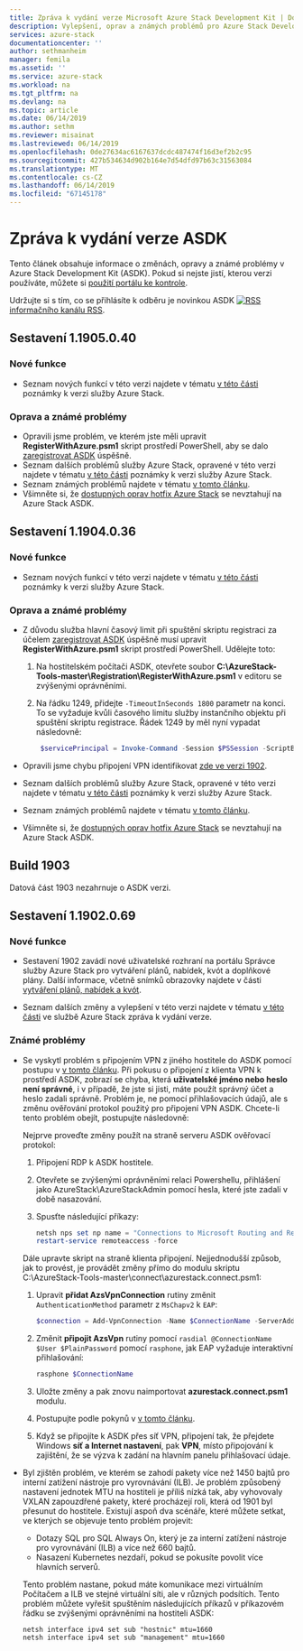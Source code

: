```yaml
---
title: Zpráva k vydání verze Microsoft Azure Stack Development Kit | Dokumentace Microsoftu
description: Vylepšení, oprav a známých problémů pro Azure Stack Development Kit.
services: azure-stack
documentationcenter: ''
author: sethmanheim
manager: femila
ms.assetid: ''
ms.service: azure-stack
ms.workload: na
ms.tgt_pltfrm: na
ms.devlang: na
ms.topic: article
ms.date: 06/14/2019
ms.author: sethm
ms.reviewer: misainat
ms.lastreviewed: 06/14/2019
ms.openlocfilehash: 0de27634ac6167637dcdc487474f16d3ef2b2c95
ms.sourcegitcommit: 427b534634d902b164e7d54dfd97b63c31563084
ms.translationtype: MT
ms.contentlocale: cs-CZ
ms.lasthandoff: 06/14/2019
ms.locfileid: "67145178"
---
```

# <a name="asdk-release-notes"></a>Zpráva k vydání verze ASDK

Tento článek obsahuje informace o změnách, opravy a známé problémy v Azure Stack Development Kit (ASDK). Pokud si nejste jistí, kterou verzi používáte, můžete si [použití portálu ke kontrole](../operator/azure-stack-updates.md#determine-the-current-version).

Udržujte si s tím, co se přihlásíte k odběru je novinkou ASDK [ ![RSS](./media/asdk-release-notes/feed-icon-14x14.png)](https://docs.microsoft.com/api/search/rss?search=Azure+Stack+Development+Kit+release+notes&locale=en-us#) [informačního kanálu RSS](https://docs.microsoft.com/api/search/rss?search=Azure+Stack+Development+Kit+release+notes&locale=en-us#).

## <a name="build-11905040"></a>Sestavení 1.1905.0.40

<!-- ### Changes -->

### <a name="new-features"></a>Nové funkce

- Seznam nových funkcí v této verzi najdete v tématu [v této části](../operator/azure-stack-release-notes-1905.md#whats-in-this-update) poznámky k verzi služby Azure Stack.

### <a name="fixed-and-known-issues"></a>Oprava a známé problémy

- Opravili jsme problém, ve kterém jste měli upravit **RegisterWithAzure.psm1** skript prostředí PowerShell, aby se dalo [zaregistrovat ASDK](asdk-register.md) úspěšně.
- Seznam dalších problémů služby Azure Stack, opravené v této verzi najdete v tématu [v této části](../operator/azure-stack-release-notes-1905.md#fixes) poznámky k verzi služby Azure Stack.
- Seznam známých problémů najdete v tématu [v tomto článku](../operator/azure-stack-release-notes-known-issues-1905.md).
- Všimněte si, že [dostupných oprav hotfix Azure Stack](../operator/azure-stack-release-notes-1905.md#hotfixes) se nevztahují na Azure Stack ASDK.

## <a name="build-11904036"></a>Sestavení 1.1904.0.36

<!-- ### Changes -->

### <a name="new-features"></a>Nové funkce

- Seznam nových funkcí v této verzi najdete v tématu [v této části](../operator/azure-stack-release-notes-1904.md#whats-in-this-update) poznámky k verzi služby Azure Stack.

### <a name="fixed-and-known-issues"></a>Oprava a známé problémy

- Z důvodu služba hlavní časový limit při spuštění skriptu registraci za účelem [zaregistrovat ASDK](asdk-register.md) úspěšně musí upravit **RegisterWithAzure.psm1** skript prostředí PowerShell. Udělejte toto:

  1. Na hostitelském počítači ASDK, otevřete soubor **C:\AzureStack-Tools-master\Registration\RegisterWithAzure.psm1** v editoru se zvýšenými oprávněními.
  2. Na řádku 1249, přidejte `-TimeoutInSeconds 1800` parametr na konci. To se vyžaduje kvůli časového limitu služby instančního objektu při spuštění skriptu registrace. Řádek 1249 by měl nyní vypadat následovně:

     ```powershell
      $servicePrincipal = Invoke-Command -Session $PSSession -ScriptBlock { New-AzureBridgeServicePrincipal -RefreshToken $using:RefreshToken -AzureEnvironment $using:AzureEnvironmentName -TenantId $using:TenantId -TimeoutInSeconds 1800 }
      ```

- Opravili jsme chybu připojení VPN identifikovat [zde ve verzi 1902](#known-issues).

- Seznam dalších problémů služby Azure Stack, opravené v této verzi najdete v tématu [v této části](../operator/azure-stack-release-notes-1904.md#fixes) poznámky k verzi služby Azure Stack.
- Seznam známých problémů najdete v tématu [v tomto článku](../operator/azure-stack-release-notes-known-issues-1904.md).
- Všimněte si, že [dostupných oprav hotfix Azure Stack](../operator/azure-stack-release-notes-1904.md#hotfixes) se nevztahují na Azure Stack ASDK.

## <a name="build-1903"></a>Build 1903

Datová část 1903 nezahrnuje o ASDK verzi.

## <a name="build-11902069"></a>Sestavení 1.1902.0.69

### <a name="new-features"></a>Nové funkce

- Sestavení 1902 zavádí nové uživatelské rozhraní na portálu Správce služby Azure Stack pro vytváření plánů, nabídek, kvót a doplňkové plány. Další informace, včetně snímků obrazovky najdete v části [vytváření plánů, nabídek a kvót](../operator/azure-stack-create-plan.md).

- Seznam dalších změny a vylepšení v této verzi najdete v tématu [v této části](../operator/azure-stack-update-1902.md#improvements) ve službě Azure Stack zpráva k vydání verze.

<!-- ### New features

- For a list of new features in this release, see [this section](../operator/azure-stack-update-1902.md#new-features) of the Azure Stack release notes.

### Fixed and known issues

- For a list of issues fixed in this release, see [this section](../operator/azure-stack-update-1902.md#fixed-issues) of the Azure Stack release notes. For a list of known issues, see [this section](../operator/azure-stack-update-1902.md#known-issues-post-installation).
- Note that [available Azure Stack hotfixes](../operator/azure-stack-update-1902.md#azure-stack-hotfixes) are not applicable to the Azure Stack ASDK. -->

### <a name="known-issues"></a>Známé problémy

- Se vyskytl problém s připojením VPN z jiného hostitele do ASDK pomocí postupu v [v tomto článku](asdk-connect.md). Při pokusu o připojení z klienta VPN k prostředí ASDK, zobrazí se chyba, která **uživatelské jméno nebo heslo není správné**, i v případě, že jste si jisti, máte použít správný účet a heslo zadali správně. Problém je, ne pomocí přihlašovacích údajů, ale s změnu ověřování protokol použitý pro připojení VPN ASDK. Chcete-li tento problém obejít, postupujte následovně:

   Nejprve proveďte změny použít na straně serveru ASDK ověřovací protokol:

   1. Připojení RDP k ASDK hostitele.
   2. Otevřete se zvýšenými oprávněními relaci Powershellu, přihlášení jako AzureStack\AzureStackAdmin pomocí hesla, které jste zadali v době nasazování.
   3. Spusťte následující příkazy:

      ```powershell
      netsh nps set np name = "Connections to Microsoft Routing and Remote Access server" profileid = "0x100a" profiledata = "1A000000000000000000000000000000" profileid = "0x1009" profiledata = "0x5"
      restart-service remoteaccess -force
      ```

   Dále upravte skript na straně klienta připojení. Nejjednodušší způsob, jak to provést, je provádět změny přímo do modulu skriptu C:\AzureStack-Tools-master\connect\azurestack.connect.psm1:

   1. Upravit **přidat AzsVpnConnection** rutiny změnit `AuthenticationMethod` parametr z `MsChapv2` k `EAP`:

      ```powershell
      $connection = Add-VpnConnection -Name $ConnectionName -ServerAddress $ServerAddress -TunnelType L2tp -EncryptionLevel Required -AuthenticationMethod Eap -L2tpPsk $PlainPassword -Force -RememberCredential -PassThru -SplitTunneling
      ```

   2. Změnit **připojit AzsVpn** rutiny pomocí `rasdial @ConnectionName $User $PlainPassword` pomocí `rasphone`, jak EAP vyžaduje interaktivní přihlašování:

      ```powershell
      rasphone $ConnectionName
      ```

   3. Uložte změny a pak znovu naimportovat **azurestack.connect.psm1** modulu.
   4. Postupujte podle pokynů v [v tomto článku](asdk-connect.md#set-up-vpn-connectivity).
   5. Když se připojíte k ASDK přes síť VPN, připojení tak, že přejdete Windows **síť a Internet nastavení**, pak **VPN**, místo připojování k zajištění, že se výzva k zadání na hlavním panelu přihlašovací údaje.

- Byl zjištěn problém, ve kterém se zahodí pakety více než 1450 bajtů pro interní zatížení nástroje pro vyrovnávání (ILB). Je problém způsobený nastavení jednotek MTU na hostiteli je příliš nízká tak, aby vyhovovaly VXLAN zapouzdřené pakety, které procházejí roli, která od 1901 byl přesunut do hostitele. Existují aspoň dva scénáře, které můžete setkat, ve kterých se objevuje tento problém projevit:

  - Dotazy SQL pro SQL Always On, který je za interní zatížení nástroje pro vyrovnávání (ILB) a více než 660 bajtů.
  - Nasazení Kubernetes nezdaří, pokud se pokusíte povolit více hlavních serverů.  

  Tento problém nastane, pokud máte komunikace mezi virtuálním Počítačem a ILB ve stejné virtuální síti, ale v různých podsítích. Tento problém můžete vyřešit spuštěním následujících příkazů v příkazovém řádku se zvýšenými oprávněními na hostiteli ASDK:

  ```shell
  netsh interface ipv4 set sub "hostnic" mtu=1660
  netsh interface ipv4 set sub "management" mtu=1660
  ```

